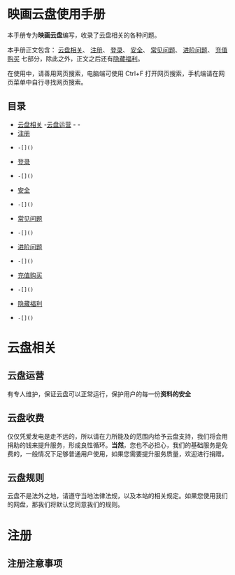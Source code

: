 # 映画云盘使用手册

本手册专为**映画云盘**编写，收录了云盘相关的各种问题。

本手册正文包含：
[云盘相关](#云盘相关)、
[注册](#注册)、
[登录](#登录)、
[安全](#安全)、
[常见问题](#常见问题)、
[进阶问题](#进阶问题)、
[充值购买](#充值购买)
七部分，除此之外，正文之后还有[隐藏福利](#隐藏福利)。

在使用中，请善用网页搜索，电脑端可使用 Ctrl+F 打开网页搜索，手机端请在网页菜单中自行寻找网页搜索。

## 目录

<!-- TOC -->

- [云盘相关](#云盘相关)
    -[云盘运营](##云盘运营)
    -[]()
    -[]()
- [注册](#注册)
-     -[]()
- [登录](#登录)
-     -[]()
- [安全](#安全)
-     -[]()
- [常见问题](#常见问题)
-     -[]()
- [进阶问题](#进阶问题)
-     -[]()
- [充值购买](#充值购买)
-     -[]()
- [隐藏福利](#隐藏福利)
-     -[]()

<!-- /TOC -->

# 云盘相关

## 云盘运营

   有专人维护，保证云盘可以正常运行，保护用户的每一份**资料的安全**

## 云盘收费

   仅仅凭爱发电是走不远的，所以请在力所能及的范围内给予云盘支持，我们将会用捐助的钱来提升服务，形成良性循环。**当然**，您也不必担心，我们的基础服务是免费的，一般情况下足够普通用户使用，如果您需要提升服务质量，欢迎进行捐赠。

## 云盘规则

   云盘不是法外之地，请遵守当地法律法规，以及本站的相关规定。如果您使用我们的网盘，那我们将默认您同意我们的规则。

# 注册

## 注册注意事项



